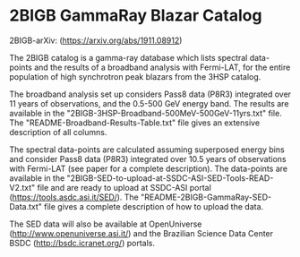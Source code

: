 # 2BIGB GammaRay Blazar Catalog 

2BIGB-arXiv: (https://arxiv.org/abs/1911.08912)

The 2BIGB catalog is a gamma-ray database which lists spectral data-points and the results of a broadband analysis with Fermi-LAT, for the entire population of high synchrotron peak blazars from the 3HSP catalog. 

The broadband analysis set up considers Pass8 data (P8R3) integrated over 11 years of observations, and the 0.5-500 GeV energy band. The results are available in the "2BIGB-3HSP-Broadband-500MeV-500GeV-11yrs.txt" file. The "README-Broadband-Results-Table.txt" file gives an extensive description of all columns.

The spectral data-points are calculated assuming superposed energy bins and consider Pass8 data (P8R3) integrated over 10.5 years of observations with Fermi-LAT (see paper for a complete description). The data-points are available in the "2BIGB-SED-to-upload-at-SSDC-ASI-SED-Tools-READ-V2.txt" file and are ready to upload at SSDC-ASI portal (https://tools.asdc.asi.it/SED/). The "README-2BIGB-GammaRay-SED-Data.txt" file gives a complete description of how to upload the data.

The SED data will also be available at OpenUniverse (http://www.openuniverse.asi.it/) and the Brazilian Science Data Center BSDC (http://bsdc.icranet.org/) portals.
